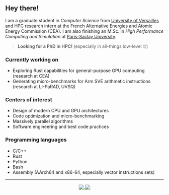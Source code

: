 ## Hey there!
I am a graduate student in _Computer Science_ from [University of Versailles](https://www.uvsq.fr/licence-informatique) and HPC research intern at the French Alternative Energies and Atomic Energy Commission (CEA). I am also finishing an M.Sc. in _High Performance Computing and Simulation_ at [Paris-Saclay University](http://www.chps.uvsq.fr/).

> **Looking for a PhD in HPC!** (especially in all-things low-level 🤓)

### Currently working on
- Exploring Rust capabilities for general-purpose GPU computing (research at CEA)
- Generating micro-benchmarks for Arm SVE arithmetic instructions (research at LI-PaRAD, UVSQ)

### Centers of interest
- Design of modern CPU and GPU architectures
- Code optimization and micro-benchmarking 
- Massively parallel algorithms
- Software engineering and best code practices

### Programming languages
- C/C++
- Rust
- Python
- Bash
- Assembly (AArch64 and x86-64, especially vector instructions sets)

---
<div align="center">
  <a href="https://github.com/dssgabriel/github-readme-stats">
    <img src="https://github-readme-stats.vercel.app/api?username=dssgabriel&show_icons=true&count_private=true&hide_border=true&bg_color=303446&text_color=c6d0f5&icon_color=ca9ee6&title_color=81c8be" align="center"/>
  </a>
  <a href="https://github.com/dssgabriel/top-langs">
    <img src="https://github-readme-stats.vercel.app/api/top-langs/?username=dssgabriel&langs_count=8&layout=compact&bg_color=303446&text_color=c6d0f5&icon_color=ca9ee6&title_color=81c8be" align="center"/>
  </a>
</div>
